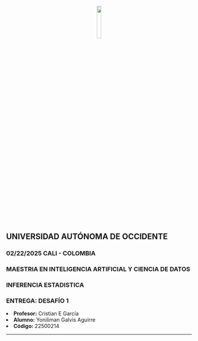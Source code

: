 <p align="center">

<img src="https://apps.uao.edu.co/apex/estudiantes/r/files/static/v370Y/logo_uao.png" width="15%"/>

<h2>UNIVERSIDAD AUTÓNOMA DE OCCIDENTE</strong></h2>
<h3>02/22/2025 CALI - COLOMBIA</strong></h3>
<h3><strong>MAESTRIA EN INTELIGENCIA ARTIFICIAL Y CIENCIA DE DATOS</strong></h3>
<h3><strong>INFERENCIA ESTADISTICA</strong></h3>
<h3><strong>ENTREGA: </strong> DESAFÍO 1</h3>
<li><strong>Profesor:</strong> Cristian E García</li>
<li><strong>Alumno:</strong> Yoniliman Galvis Aguirre</li>
<li><strong>Código:</strong> 22500214</li>

---